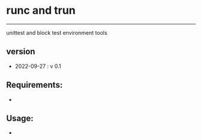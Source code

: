 # runc and trun
-----------------------------------------------------
unittest and block test environment tools

## version
 - 2022-09-27 : v 0.1

## Requirements:
 -

## Usage:
 -